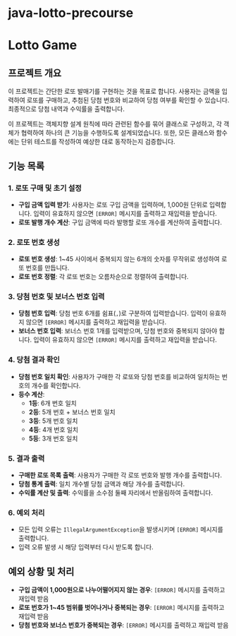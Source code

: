 # java-lotto-precourse

# Lotto Game

## 프로젝트 개요
이 프로젝트는 간단한 로또 발매기를 구현하는 것을 목표로 합니다. 사용자는 금액을 입력하여 로또를 구매하고, 추첨된 당첨 번호와 비교하여 당첨 여부를 확인할 수 있습니다. 최종적으로 당첨 내역과 수익률을 출력합니다.

이 프로젝트는 객체지향 설계 원칙에 따라 관련된 함수를 묶어 클래스로 구성하고, 각 객체가 협력하여 하나의 큰 기능을 수행하도록 설계되었습니다. 또한, 모든 클래스와 함수에는 단위 테스트를 작성하여 예상한 대로 동작하는지 검증합니다.

## 기능 목록

### 1. 로또 구매 및 초기 설정
- **구입 금액 입력 받기**: 사용자는 로또 구입 금액을 입력하며, 1,000원 단위로 입력합니다. 입력이 유효하지 않으면 `[ERROR]` 메시지를 출력하고 재입력을 받습니다.
- **로또 발행 개수 계산**: 구입 금액에 따라 발행할 로또 개수를 계산하여 출력합니다.

### 2. 로또 번호 생성
- **로또 번호 생성**: 1~45 사이에서 중복되지 않는 6개의 숫자를 무작위로 생성하여 로또 번호를 만듭니다.
- **로또 번호 정렬**: 각 로또 번호는 오름차순으로 정렬하여 출력합니다.

### 3. 당첨 번호 및 보너스 번호 입력
- **당첨 번호 입력**: 당첨 번호 6개를 쉼표(`,`)로 구분하여 입력받습니다. 입력이 유효하지 않으면 `[ERROR]` 메시지를 출력하고 재입력을 받습니다.
- **보너스 번호 입력**: 보너스 번호 1개를 입력받으며, 당첨 번호와 중복되지 않아야 합니다. 입력이 유효하지 않으면 `[ERROR]` 메시지를 출력하고 재입력을 받습니다.

### 4. 당첨 결과 확인
- **당첨 번호 일치 확인**: 사용자가 구매한 각 로또와 당첨 번호를 비교하여 일치하는 번호의 개수를 확인합니다.
- **등수 계산**:
    - **1등**: 6개 번호 일치
    - **2등**: 5개 번호 + 보너스 번호 일치
    - **3등**: 5개 번호 일치
    - **4등**: 4개 번호 일치
    - **5등**: 3개 번호 일치

### 5. 결과 출력
- **구매한 로또 목록 출력**: 사용자가 구매한 각 로또 번호와 발행 개수를 출력합니다.
- **당첨 통계 출력**: 일치 개수별 당첨 금액과 해당 개수를 출력합니다.
- **수익률 계산 및 출력**: 수익률을 소수점 둘째 자리에서 반올림하여 출력합니다.

### 6. 예외 처리
- 모든 입력 오류는 `IllegalArgumentException`을 발생시키며 `[ERROR]` 메시지를 출력합니다.
- 입력 오류 발생 시 해당 입력부터 다시 받도록 합니다.

## 예외 상황 및 처리
- **구입 금액이 1,000원으로 나누어떨어지지 않는 경우**: `[ERROR]` 메시지를 출력하고 재입력 받음
- **로또 번호가 1~45 범위를 벗어나거나 중복되는 경우**: `[ERROR]` 메시지를 출력하고 재입력 받음
- **당첨 번호와 보너스 번호가 중복되는 경우**: `[ERROR]` 메시지를 출력하고 재입력 받음
